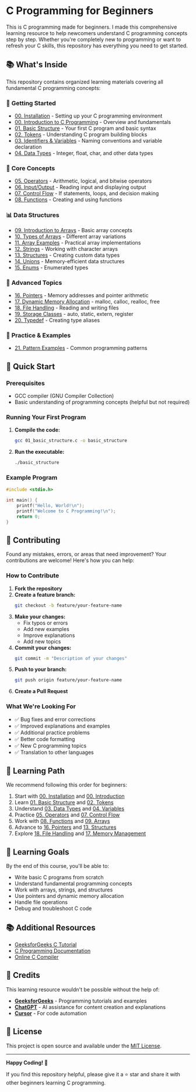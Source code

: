# C Programming for Beginners

This is C programming made for beginners. I made this comprehensive learning resource to help newcomers understand C programming concepts step by step. Whether you're completely new to programming or want to refresh your C skills, this repository has everything you need to get started.

## 📚 What's Inside

This repository contains organized learning materials covering all fundamental C programming concepts:

### 🚀 **Getting Started**
- [00. Installation](00_installation.md) - Setting up your C programming environment
- [00. Introduction to C Programming](00_intro_to_c_programming.md) - Overview and fundamentals
- [01. Basic Structure](01_basic_structure.c) - Your first C program and basic syntax
- [02. Tokens](02_tokens.md) - Understanding C program building blocks
- [03. Identifiers & Variables](03_identifiers_variables.md) - Naming conventions and variable declaration
- [04. Data Types](04_data_types.md) - Integer, float, char, and other data types

### 🔧 **Core Concepts**
- [05. Operators](05_operators.md) - Arithmetic, logical, and bitwise operators
- [06. Input/Output](06_input_output.md) - Reading input and displaying output
- [07. Control Flow](07_control_flow.md) - If statements, loops, and decision making
- [08. Functions](08_functions.md) - Creating and using functions

### 📊 **Data Structures**
- [09. Introduction to Arrays](09_intro_to_arrays.md) - Basic array concepts
- [10. Types of Arrays](10_types_of_arrays.md) - Different array variations
- [11. Array Examples](11_array_examples.md) - Practical array implementations
- [12. Strings](12_strings.md) - Working with character arrays
- [13. Structures](13_structures.md) - Creating custom data types
- [14. Unions](14_unions.md) - Memory-efficient data structures
- [15. Enums](15_enums.md) - Enumerated types

### 🎯 **Advanced Topics**
- [16. Pointers](16_pointers.md) - Memory addresses and pointer arithmetic
- [17. Dynamic Memory Allocation](17_dynamic_memory_allocation.md) - malloc, calloc, realloc, free
- [18. File Handling](18_file_handling.md) - Reading and writing files
- [19. Storage Classes](19_storage_classes.md) - auto, static, extern, register
- [20. Typedef](20_typedef.md) - Creating type aliases

### 🎨 **Practice & Examples**
- [21. Pattern Examples](21_pattern_examples.md) - Common programming patterns

## 🚀 Quick Start

### Prerequisites
- GCC compiler (GNU Compiler Collection)
- Basic understanding of programming concepts (helpful but not required)

### Running Your First Program
1. **Compile the code:**
   ```bash
   gcc 01_basic_structure.c -o basic_structure
   ```

2. **Run the executable:**
   ```bash
   ./basic_structure
   ```

### Example Program
```c
#include <stdio.h>

int main() {
    printf("Hello, World!\n");
    printf("Welcome to C Programming!\n");
    return 0;
}
```

## 🤝 Contributing

Found any mistakes, errors, or areas that need improvement? Your contributions are welcome! Here's how you can help:

### How to Contribute

1. **Fork the repository**
2. **Create a feature branch:**
   ```bash
   git checkout -b feature/your-feature-name
   ```
3. **Make your changes:**
   - Fix typos or errors
   - Add new examples
   - Improve explanations
   - Add new topics
4. **Commit your changes:**
   ```bash
   git commit -m "Description of your changes"
   ```
5. **Push to your branch:**
   ```bash
   git push origin feature/your-feature-name
   ```
6. **Create a Pull Request**

### What We're Looking For
- ✅ Bug fixes and error corrections
- ✅ Improved explanations and examples
- ✅ Additional practice problems
- ✅ Better code formatting
- ✅ New C programming topics
- ✅ Translation to other languages

## 📖 Learning Path

We recommend following this order for beginners:
1. Start with [00. Installation](00_installation.md) and [00. Introduction](00_intro_to_c_programming.md)
2. Learn [01. Basic Structure](01_basic_structure.c) and [02. Tokens](02_tokens.md)
3. Understand [03. Data Types](03_identifiers_variables.md) and [04. Variables](04_data_types.md)
4. Practice [05. Operators](05_operators.md) and [07. Control Flow](07_control_flow.md)
5. Work with [08. Functions](08_functions.md) and [09. Arrays](09_intro_to_arrays.md)
6. Advance to [16. Pointers](16_pointers.md) and [13. Structures](13_structures.md)
7. Explore [18. File Handling](18_file_handling.md) and [17. Memory Management](17_dynamic_memory_allocation.md)

## 🎯 Learning Goals

By the end of this course, you'll be able to:
- Write basic C programs from scratch
- Understand fundamental programming concepts
- Work with arrays, strings, and structures
- Use pointers and dynamic memory allocation
- Handle file operations
- Debug and troubleshoot C code

## 📚 Additional Resources

- [GeeksforGeeks C Tutorial](https://www.geeksforgeeks.org/c-programming-language/)
- [C Programming Documentation](https://devdocs.io/c/)
- [Online C Compiler](https://www.onlinegdb.com/online_c_compiler)

## 🙏 Credits

This learning resource wouldn't be possible without the help of:

- **[GeeksforGeeks](https://www.geeksforgeeks.org/)** - Programming tutorials and examples
- **[ChatGPT](https://chat.openai.com/)** - AI assistance for content creation and explanations
- **[Cursor](https://cursor.sh/)** - For code automation

## 📄 License

This project is open source and available under the [MIT License](LICENSE).

---

**Happy Coding! 🚀**

If you find this repository helpful, please give it a ⭐ star and share it with other beginners learning C programming.